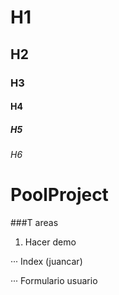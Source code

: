 # H1
## H2
### H3
#### H4
##### H5
###### H6
# PoolProject
###T areas
1. Hacer demo

··· Index (juancar)

··· Formulario usuario
